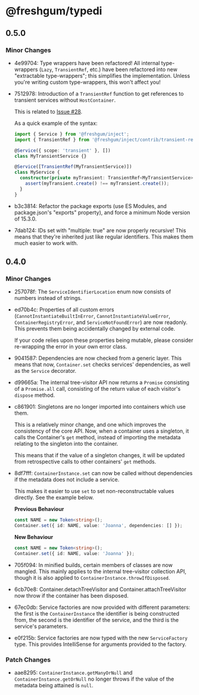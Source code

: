 # @freshgum/typedi

## 0.5.0

### Minor Changes

- 4e99704: Type wrappers have been refactored! All internal type-wrappers (`Lazy`, `TransientRef`, etc.) have been refactored into new "extractable type-wrappers"; this simplifies the implementation. Unless you're writing custom type-wrappers, this won't affect you!
- 7512978: Introduction of a `TransientRef` function to get references to transient services without `HostContainer`.

  This is related to [Issue #28](https://github.com/freshgum-bubbles/typedi/issues/28).

  As a quick example of the syntax:

  ```ts
  import { Service } from '@freshgum/inject';
  import { TransientRef } from '@freshgum/inject/contrib/transient-ref';

  @Service({ scope: 'transient' }, [])
  class MyTransientService {}

  @Service([TransientRef(MyTransientService)])
  class MyService {
    constructor(private myTransient: TransientRef<MyTransientService>) {
      assert(myTransient.create() !== myTransient.create());
    }
  }
  ```

- b3c3814: Refactor the package exports (use ES Modules, and package.json's "exports" property), and force a minimum Node version of 15.3.0.
- 7dab124: IDs set with "multiple: true" are now properly recursive! This means that they're inherited just like regular identifiers. This makes them much easier to work with.

## 0.4.0

### Minor Changes

- 257078f: The `ServiceIdentifierLocation` enum now consists of numbers instead of strings.
- ed70b4c: Properties of all custom errors (`CannotInstantiateBuiltInError`, `CannotInstantiateValueError`, `ContainerRegistryError`, and `ServiceNotFoundError`) are now readonly. This prevents them being accidentally changed by external code.

  If your code relies upon these properties being mutable, please consider re-wrapping the error in your own error class.

- 9041587: Dependencies are now checked from a generic layer. This means that now, `Container.set` checks services' dependencies, as well as the `Service` decorator.
- d99665a: The internal tree-visitor API now returns a `Promise` consisting of a `Promise.all` call, consisting of the return value of each visitor's `dispose` method.
- c861901: Singletons are no longer imported into containers which use them.

  This is a relatively minor change, and one which improves the consistency of the core API. Now, when a container uses a singleton, it calls the Container's `get` method, instead of importing the metadata relating to the singleton into the container.

  This means that if the value of a singleton changes, it will be updated from retrospective calls to other containers' `get` methods.

- 8df7fff: `ContainerInstance.set` can now be called without dependencies if the metadata does not include a service.

  This makes it easier to use `set` to set non-reconstructable values directly. See the example below.

  **Previous Behaviour**

  ```ts
  const NAME = new Token<string>();
  Container.set({ id: NAME, value: 'Joanna', dependencies: [] });
  ```

  **New Behaviour**

  ```ts
  const NAME = new Token<string>();
  Container.set({ id: NAME, value: 'Joanna' });
  ```

- 705f094: In minified builds, certain members of classes are now mangled. This mainly applies to the internal tree-visitor collection API, though it is also applied to `ContainerInstance.throwIfDisposed`.
- 6cb70e8: Container.detachTreeVisitor and Container.attachTreeVisitor now throw if the container has been disposed.
- 67ec0db: Service factories are now provided with different parameters: the first is the `ContainerInstance` the identifier is being constructed from, the second is the identifier of the service, and the third is the service's parameters.
- e0f215b: Service factories are now typed with the new `ServiceFactory` type. This provides IntelliSense for arguments provided to the factory.

### Patch Changes

- aae8295: `ContainerInstance.getManyOrNull` and `ContainerInstance.getOrNull` no longer throws if the value of the metadata being attained is `null`.
